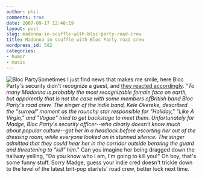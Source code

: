 ```yaml
---
author: phil
comments: true
date: 2007-09-17 12:48:19
layout: post
slug: madonna-in-scuffle-with-bloc-party-road-crew
title: Madonna in scuffle with Bloc Party road crew
wordpress_id: 582
categories:
- humor
- music
---
```


![Bloc Party](http://fak3r.com/wp-content/uploads/2007/09/bloc-party.jpg)Sometimes I just find news that makes me smile, here Bloc Party's security didn't recognize a guest, and [they reacted accordingly](http://news.yahoo.com/s/launch/20070911/en_launch/47878487;_ylt=AnV2BjRKI1q6clLbRgjwhg2VEhkF). "_To many Madonna is probably the most recognizable female face on earth, but apparently that is not the case with some members ofBritish band Bloc Party's road crew. The singer of the indie band, Kele Okereke, described the "surreal" moment as the raunchy star responsible for "Holiday," "Like A Virgin," and "Vogue" tried to get backstage to meet them. Unfortunately for Madge, Bloc Party's security officer--who clearly doesn't know much about popular culture--got her in a headlock before escorting her out of the dressing room, while everyone looked on in stunned silence. The singer admitted that they could hear her in the corridor outside berating the guard and threatening to "kill" him_." Can you imagine her being dragged down the hallway yelling, "Do you know who I am, I'm going to kill you!" Oh boy, that's some funny stuff.  Sorry Madge, guess your indie cred doesn't trickle down to the level of the latest brit-pop starlets' road crew, better luck next time.
